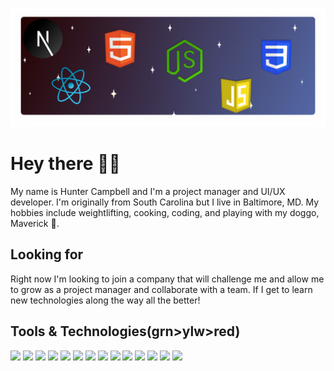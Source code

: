 ![Header](/assets/github-header.png)

# Hey there 🙋‍♂️

My name is Hunter Campbell and I'm a project manager and UI/UX developer. I'm originally from South Carolina but I live in Baltimore, MD. My hobbies include weightlifting, cooking, coding, and playing with my doggo, Maverick 🐺.

## Looking for

Right now I'm looking to join a company that will challenge me and allow me to grow as a project manager and collaborate with a team. If I get to learn new technologies along the way all the better!

## Tools & Technologies(grn>ylw>red)

![](https://img.shields.io/badge/ReactJS-informational?style=flat&logo=react&logoColor=white&color=2bbc8a)
![](https://img.shields.io/badge/JavaScript-informational?style=flat&logo=javascript&logoColor=white&color=2bbc8a)
![](https://img.shields.io/badge/CSS3-informational?style=flat&logo=css3&logoColor=white&color=2bbc8a)
![](https://img.shields.io/badge/Styled_Components-informational?style=flat&logo=styled-components&logoColor=white&color=2bbc8a)
![](https://img.shields.io/badge/Sass-informational?style=flat&logo=sass&logoColor=white&color=2bbc8a)
![](https://img.shields.io/badge/GraphQL-informational?style=flat&logo=graphql&logoColor=white&color=2bbc8a)
![](https://img.shields.io/badge/NextJS-informational?style=flat&logo=nextdotjs&logoColor=white&color=2bbc8a)
![](https://img.shields.io/badge/Visual_Studio_Code-informational?style=flat&logo=visual-studio-code&logoColor=white&color=2bbc8a)
![](https://img.shields.io/badge/NodeJS-informational?style=flat&logo=node.js&logoColor=white&color=yellow)
![](https://img.shields.io/badge/ExpressJS-informational?style=flat&logo=express&logoColor=white&color=yellow)
![](https://img.shields.io/badge/MongoDB-informational?style=flat&logo=mongodb&logoColor=white&color=yellow)
![](https://img.shields.io/badge/DigitalOcean-informational?style=flat&logo=digitalocean&logoColor=white&color=yellow)
![](https://img.shields.io/badge/AWS-informational?style=flat&logo=amazon-aws&logoColor=white&color=yellow)
![](https://img.shields.io/badge/Gatsby-informational?style=flat&logo=gatsby&logoColor=white&color=red)






<!--
**campbehr/campbehr** is a ✨ _special_ ✨ repository because its `README.md` (this file) appears on your GitHub profile.

Here are some ideas to get you started:

- 🔭 I’m currently working on ...
- 🌱 I’m currently learning ...
- 👯 I’m looking to collaborate on ...
- 🤔 I’m looking for help with ...
- 💬 Ask me about ...
- 📫 How to reach me: ...
- 😄 Pronouns: ...
- ⚡ Fun fact: ...
-->
